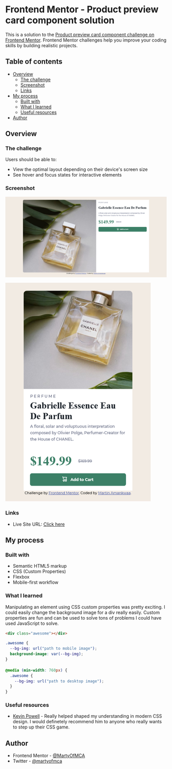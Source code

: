 # Frontend Mentor - Product preview card component solution

This is a solution to the [Product preview card component challenge on Frontend Mentor](https://www.frontendmentor.io/challenges/product-preview-card-component-GO7UmttRfa). Frontend Mentor challenges help you improve your coding skills by building realistic projects. 

## Table of contents

- [Overview](#overview)
  - [The challenge](#the-challenge)
  - [Screenshot](#screenshot)
  - [Links](#links)
- [My process](#my-process)
  - [Built with](#built-with)
  - [What I learned](#what-i-learned)
  - [Useful resources](#useful-resources)
- [Author](#author)

## Overview

### The challenge

Users should be able to:

- View the optimal layout depending on their device's screen size
- See hover and focus states for interactive elements

### Screenshot

![Design preview for the Product preview card component coding challenge - Desktop Mode](./design/desktop.png)

![Design preview for the Product preview card component coding challenge - Mobile Mode](./design/mobile.png)

### Links

- Live Site URL: [Click here](https://martyofmca.github.io/frontend-mentor-challenge-one/)

## My process

### Built with

- Semantic HTML5 markup
- CSS (Custom Properties)
- Flexbox
- Mobile-first workflow

### What I learned

Manipulating an element using CSS custom properties was pretty exciting. I could easily change the background image for a div really easily. Custom properties are fun and can be used to solve tons of problems I could have used JavaScript to solve.

```html
<div class="awesome"></div>
```
```css
.awesome {
  --bg-img: url("path to mobile image");
  background-image: var(--bg-img);
}

@media (min-width: 760px) {
  .awesome {
    --bg-img: url("path to desktop image");
  }
}
```

### Useful resources

- [Kevin Powell](https://www.kevinpowell.co/) - Really helped shaped my understanding in modern CSS design. I would definetely recommend him to anyone who really wants to step up their CSS game.

## Author

- Frontend Mentor - [@MartyOfMCA](https://www.frontendmentor.io/profile/MartyOfMCA)
- Twitter - [@martyofmca](https://twitter.com/martyofmca)